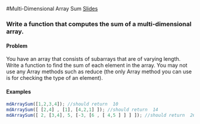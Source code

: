 #Multi-Dimensional Array Sum
<a href="http://slides.com/seemaullal/reacto-3" target="_blank">Slides</a>
### Write a function that computes the sum of a multi-dimensional array. ###

#### Problem ####
You have an array that consists of subarrays that are of varying length. Write a function to find the sum of each element in the array. You may not use any Array methods such as reduce (the only Array method you can use is for checking the type of an element).


#### Examples ####

``` javascript
mdArraySum([1,2,3,4]); //should return  10
mdArraySum([ [2,4] , [1], [4,2,1] ]); //should return  14
mdArraySum([ 2, [3,4], 5, [-3, [6 , [ 4,5 ] ] ] ]); //should return  26
```



